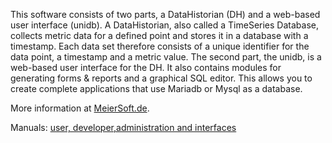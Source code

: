 This software consists of two parts, a DataHistorian (DH) and a web-based user interface (unidb).
A DataHistorian, also called a TimeSeries Database, collects metric data for a defined point and stores it in a database with a timestamp. Each data set therefore consists of a unique identifier for the data point, a timestamp and a metric value.
The second part, the unidb, is a web-based user interface for the DH. It also contains modules for generating forms & reports and a graphical SQL editor. This allows you to create complete applications that use Mariadb or Mysql as a database.

More information at [MeierSoft.de](https://MeierSoft.de).

Manuals: [user, developer,administration and interfaces](https://MeierSoft.de/en/Download_Handbuch.html)
